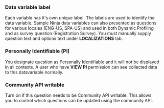 ### Data variable label
Each variable has it's own unique label. The labels are used to identify the data variable. Sample Ninja data variables can also presented as questions for various locales (ENG-US, SPA-US) and used in both Dynamic Profiling and as survey question (Registration Survey). You must manually supply question text and options text under **LOCALIZATIONS** tab.

### Personally Identifiable (PI)
You designate question as Personally Identifiable and it will not be displayed in all contexts. A user who have **VIEW PI** permission can see collected data to this datavariable normally.

### Community API writable
Turn on if this question needs to be Community API writable. This allows you to control which questions can be updated using the community API.

